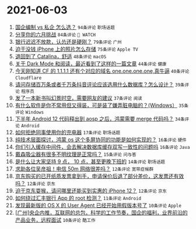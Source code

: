# 2021-06-03

1. [国企编制 vs 私企 怎么选？](https://www.v2ex.com/t/781021) `94条评论` `职场话题`
1. [分享你的六月挑战](https://www.v2ex.com/t/781018) `84条评论` ` WATCH`
1. [银行迟迟不放款，认怂还是硬刚？](https://www.v2ex.com/t/781045) `79条评论` `广州`
1. [迫于没钱 iPhone 上的照片怎么存储](https://www.v2ex.com/t/781028) `75条评论` `Apple TV`
1. [退回到了 Catalina，舒适](https://www.v2ex.com/t/781129) `48条评论` `macOS`
1. [关于 Dark Mode 和阅读，最近看到了这样的一篇文章](https://www.v2ex.com/t/781158) `44条评论` `健康`
1. [今天刚知道 CF 的 1.1.1.1 还有个对应的域名 one.one.one.one,真牛逼](https://www.v2ex.com/t/781140) `40条评论` `Cloudflare`
1. [请问存储百万条或者千万条抖音评论应该选用什么数据库？怎么设计？](https://www.v2ex.com/t/781032) `39条评论` `程序员`
1. [发了一本新书叫幻景时空，需要网友的建议](https://www.v2ex.com/t/781173) `37条评论` `阅读`
1. [有什么软件是你不常用但又得装，可是装了嫌弄脏电脑的？(Windows）](https://www.v2ex.com/t/781231) `35条评论` `Windows`
1. [下半年 Android 12 代码释出到 aosp 之后，鸿蒙需要 merge 代码吗？](https://www.v2ex.com/t/781088) `34条评论` `Android`
1. [如何拒绝同事使用你的充电器](https://www.v2ex.com/t/781244) `17条评论` `职场话题`
1. [纯技术层面探讨，鸿蒙 os 这个多屏协同的功能是如何实现的？](https://www.v2ex.com/t/781193) `16条评论` `硬件`
1. [你们引入缓存中间件，会去解决数据库缓存双写一致性的问题吗](https://www.v2ex.com/t/781166) `16条评论` `Java`
1. [戴森吸尘器有很多不明纹理是正常吗？](https://www.v2ex.com/t/781073) `15条评论` `问与答`
1. [是什么让大家坚持 9 点， 10 点，甚至更晚下班的](https://www.v2ex.com/t/781233) `14条评论` `职场话题`
1. [求助各位吴彦祖！电信 50m 网络很差吗？](https://www.v2ex.com/t/781206) `12条评论` `宽带症候群`
1. [京东购买的已开纸质发票拿到手，申请保价后退了部分差价，这发票还有效吗？](https://www.v2ex.com/t/781159) `12条评论` `京东`
1. [迫于京东耍猴，请问哪里还能买到实惠的 iPhone 12？](https://www.v2ex.com/t/781054) `12条评论` `京东`
1. [如何绕过汇丰银行 App 的 root 检测？](https://www.v2ex.com/t/781223) `11条评论` `Android`
1. [发现最新版的 OS X 的 User Agent 已经开始用假版本号了](https://www.v2ex.com/t/781154) `10条评论` `Apple`
1. [[广州]央企内推，互联网的总包，科学的工作节奏，国企的福利，业界前沿的产品业务，远程面试](https://www.v2ex.com/t/781044) `10条评论` `酷工作`
